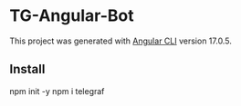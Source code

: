 # TG-Angular-Bot

This project was generated with [Angular CLI](https://github.com/angular/angular-cli) version 17.0.5.

## Install
npm init -y
npm i telegraf